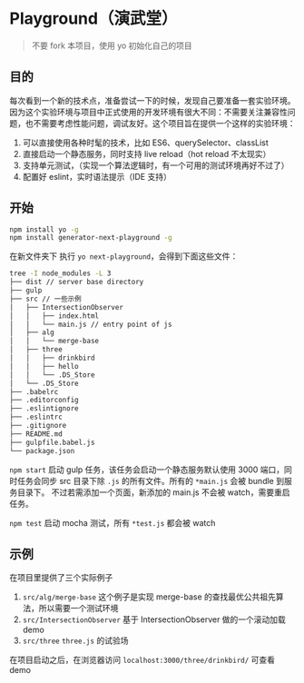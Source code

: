 # Playground（演武堂）
> 不要 fork 本项目，使用 yo 初始化自己的项目

## 目的

每次看到一个新的技术点，准备尝试一下的时候，发现自己要准备一套实验环境。因为这个实验环境与项目中正式使用的开发环境有很大不同：不需要关注兼容性问题，也不需要考虑性能问题，调试友好。这个项目旨在提供一个这样的实验环境：

1. 可以直接使用各种时髦的技术，比如 ES6、querySelector、classList
2. 直接启动一个静态服务，同时支持 live reload（hot reload 不太现实）
3. 支持单元测试，（实现一个算法逻辑时，有一个可用的测试环境再好不过了）
4. 配置好 eslint，实时语法提示（IDE 支持）

## 开始

```sh
npm install yo -g
npm install generator-next-playground -g
```
在新文件夹下 执行 `yo next-playground`，会得到下面这些文件：

```sh
tree -I node_modules -L 3
├── dist // server base directory
├── gulp
├── src // 一些示例
│   ├── IntersectionObserver
│   │   ├── index.html
│   │   └── main.js // entry point of js
│   ├── alg
│   │   └── merge-base
│   ├── three
│   │   ├── drinkbird
│   │   ├── hello
│   │   └── .DS_Store
│   └── .DS_Store
├── .babelrc
├── .editorconfig
├── .eslintignore
├── .eslintrc
├── .gitignore
├── README.md
├── gulpfile.babel.js
└── package.json
```


`npm start` 启动 gulp 任务，该任务会启动一个静态服务默认使用 3000 端口，同时任务会同步 src 目录下除 `.js` 的所有文件。所有的 `*main.js` 会被 bundle 到服务目录下。
不过若需添加一个页面，新添加的 main.js 不会被 watch，需要重启任务。

`npm test` 启动 mocha 测试，所有 `*test.js` 都会被 watch

## 示例

在项目里提供了三个实际例子

1. `src/alg/merge-base` 这个例子是实现 merge-base 的查找最优公共祖先算法，所以需要一个测试环境
2. `src/IntersectionObserver` 基于 IntersectionObserver 做的一个滚动加载 demo
3. `src/three` `three.js` 的试验场

在项目启动之后，在浏览器访问 `localhost:3000/three/drinkbird/` 可查看 demo
